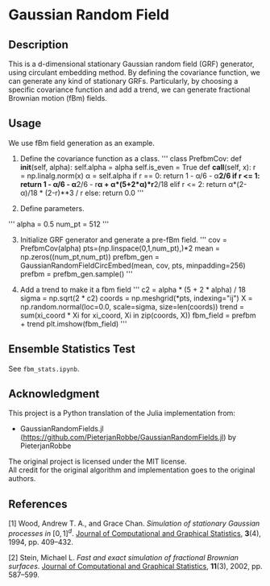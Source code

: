 # Gaussian Random Field

## Description

This is a d-dimensional stationary Gaussian random field (GRF) generator, using circulant embedding method. By defining the covariance function, we can generate any kind of stationary GRFs. Particularly, by choosing a specific covariance function and add a trend, we can generate fractional Brownian motion (fBm) fields.

## Usage

We use fBm field generation as an example. 

1. Define the covariance function as a class.
'''
class PrefbmCov:
    def __init__(self, alpha):
        self.alpha = alpha
        self.is_even = True
    def __call__(self, x):
        r = np.linalg.norm(x)
        α = self.alpha
        if r == 0:
            return 1 - α/6 - α**2/6
        if r <= 1:
            return 1 - α/6 - α**2/6 - r**α + α*(5+2*α)*r**2/18
        elif r <= 2:
            return α*(2-α)/18 * (2-r)**3 / r
        else:
            return 0.0
'''

2. Define parameters.

'''
alpha = 0.5
num_pt = 512
'''

3. Initialize GRF generator and generate a pre-fBm field.
'''
cov = PrefbmCov(alpha)
pts=(np.linspace(0,1,num_pt),)*2
mean = np.zeros((num_pt,num_pt))
prefbm_gen = GaussianRandomFieldCircEmbed(mean, cov, pts, minpadding=256)
prefbm = prefbm_gen.sample()
'''

4. Add a trend to make it a fbm field
'''
c2 = alpha * (5 + 2 * alpha) / 18
sigma = np.sqrt(2 * c2)
coords = np.meshgrid(*pts, indexing="ij")
X = np.random.normal(loc=0.0, scale=sigma, size=len(coords))
trend = sum(xi_coord * Xi for xi_coord, Xi in zip(coords, X))
fbm_field = prefbm + trend
plt.imshow(fbm_field)
'''

## Ensemble Statistics Test
See `fbm_stats.ipynb`.

## Acknowledgment

This project is a Python translation of the Julia implementation from:

- GaussianRandomFields.jl (https://github.com/PieterjanRobbe/GaussianRandomFields.jl) by PieterjanRobbe

The original project is licensed under the MIT license.  
All credit for the original algorithm and implementation goes to the original authors.

## References

[1] Wood, Andrew T. A., and Grace Chan. *Simulation of stationary Gaussian processes in* $[0, 1]^d$. [Journal of Computational and Graphical Statistics]([https://doi.org/10.1080/10618600.1994.10474645](https://www.jstor.org/stable/pdf/1390903.pdf?casa_token=9qCXJLCyyr0AAAAA:dYhwwRgPD4Wlwgt5at3QCh-KQ9ITe6n_lZWP5wVg3cRLQ-VvTSs3auQA5b0j-t9WjvWnpilTLCc41vzxEKg7mz3pXz5iNypkbXQEZfzt5APwnpbg8E4)), **3**(4), 1994, pp. 409–432.

[2] Stein, Michael L. *Fast and exact simulation of fractional Brownian surfaces*. [Journal of Computational and Graphical Statistics]([https://doi.org/10.1198/106186002466](https://www.tandfonline.com/doi/abs/10.1198/106186002466?casa_token=-vs_WpHakr8AAAAA:Y1o5qO1REB3p0hRXBpEzMzs2KdB3px-BEFn1pi9YBq8rCJAyBNQsKHIhavkwiUKa2gAJo9nyLeDC)), **11**(3), 2002, pp. 587–599.
